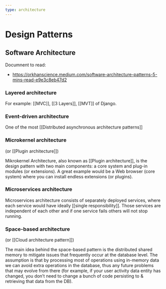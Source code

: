 ```yaml
---
type: architecture
---
```

# Design Patterns

## Software Architecture

Documnent to read:
- https://orkhanscience.medium.com/software-architecture-patterns-5-mins-read-e9e3c8eb47d2

### Layered architecture

For example: [[MVC]], [[3 Layers]], [[MVT]] of Django.

### Event-driven architecture

One of the most [[Distributed asynchronous architecture patterns]]

### Microkernel architecture

(or [[Plugin architecture]])

Mikrokernel Architecture, also known as [[Plugin architecture]], is the design pattern with two main components: a core system and plug-in modules (or extensions). A great example would be a Web browser (core system) where you can install endless extensions (or plugins).

### Microservices architecture

Microservices architecture consists of separately deployed services, where each service would have ideally [[single responsibility]]. Those services are independent of each other and if one service fails others will not stop running.

### Space-based architecture

(or [[Cloud architecture pattern]])

The main idea behind the space-based pattern is the distributed shared memory to mitigate issues that frequently occur at the database level. The assumption is that by processing most of operations using in-memory data we can avoid extra operations in the database, thus any future problems that may evolve from there (for example, if your user activity data entity has changed, you don’t need to change a bunch of code persisting to & retrieving that data from the DB).